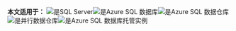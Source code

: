 <Token>**本文适用于：** ![是](media/yes.png)SQL Server![是](media/yes.png)Azure SQL 数据库![是](media/yes.png)Azure SQL 数据仓库![是](media/yes.png)并行数据仓库![是](media/yes.png)Azure SQL 数据库托管实例 </Token>

